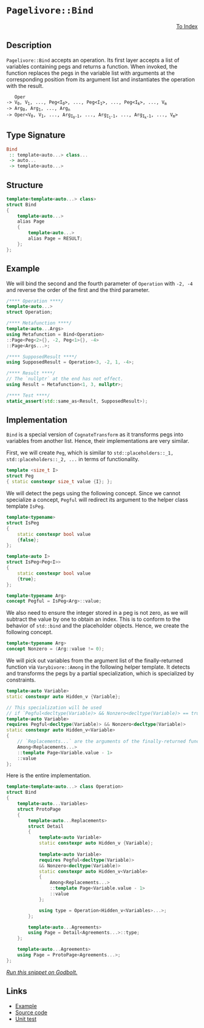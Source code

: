 <!-- Copyright 2024 Feng Mofan
SPDX-License-Identifier: Apache-2.0 -->

# `Pagelivore::Bind`

<p style='text-align: right;'><a href="../../../facilities/metafunctions.md#pagelivore-bind">To Index</a></p>

## Description

`Pagelivore::Bind` accepts an operation.
Its first layer accepts a list of variables containing pegs and returns a function.
When invoked, the function replaces the pegs in the variable list with arguments at the corresponding position from its argument list and instantiates the operation with the result.

<pre><code>   Oper
-> V<sub>0</sub>, V<sub>1</sub>, ..., Peg&lt;I<sub>0</sub>&gt;, ..., Peg&lt;I<sub>1</sub>&gt;, ..., Peg&lt;I<sub>k</sub>&gt;, ..., V<sub>m</sub>
-> Arg<sub>0</sub>, Arg<sub>1</sub>, ..., Arg<sub>n</sub>
-> Oper&lt;V<sub>0</sub>, V<sub>1</sub>, ..., Arg<sub>I<sub>0</sub>-1</sub>, ..., Arg<sub>I<sub>1</sub>-1</sub>, ..., Arg<sub>I<sub>k</sub>-1</sub>, ..., V<sub>m</sub>&gt;</code></pre>

## Type Signature

```Haskell
Bind
 :: template<auto...> class...
 -> auto...
 -> template<auto...>
```

## Structure

```C++
template<template<auto...> class>
struct Bind
{
    template<auto...>
    alias Page
    {
        template<auto...>
        alias Page = RESULT;
    };
};
```

## Example

We will bind the second and the fourth parameter of `Operation` with `-2, -4` and reverse the order of the first and the third parameter.

```C++
/**** Operation ****/
template<auto...>
struct Operation;

/**** Metafunction ****/
template<auto...Args>
using Metafunction = Bind<Operation>
::Page<Peg<2>{}, -2, Peg<1>{}, -4>
::Page<Args...>;

/**** SupposedResult ****/
using SupposedResult = Operation<3, -2, 1, -4>;

/**** Result ****/
// The `nullptr` at the end has not effect.
using Result = Metafunction<1, 3, nullptr>;

/**** Test ****/
static_assert(std::same_as<Result, SupposedResult>);
```

## Implementation

`Bind` is a special version of `CognateTransform` as it transforms pegs into variables from another list. Hence, their implementations are very similar.

First, we will create `Peg`, which is similar to `std::placeholders::_1, std::placeholders::_2, ...` in terms of functionality.

```C++
template <size_t I>
struct Peg
{ static constexpr size_t value {I}; };
```

We will detect the pegs using the following concept.
Since we cannot specialize a concept, `Pegful` will redirect its argument to the helper class template `IsPeg`.

```C++
template<typename>
struct IsPeg
{
    static constexpr bool value
    {false};
};

template<auto I>
struct IsPeg<Peg<I>>
{
    static constexpr bool value
    {true};
};

template<typename Arg>
concept Pegful = IsPeg<Arg>::value;
```

We also need to ensure the integer stored in a peg is not zero, as we will subtract the value by one to obtain an index.
This is to conform to the behavior of `std::bind` and the placeholder objects.
Hence, we create the following concept.

```C++
template<typename Arg>
concept Nonzero = (Arg::value != 0);
```

We will pick out variables from the argument list of the finally-returned function via `Varybivore::Among` in the following helper template.
It detects and transforms the pegs by a partial specialization, which is specialized by constraints.

```C++
template<auto Variable>
static constexpr auto Hidden_v {Variable};

// This specialization will be used
// if `Pegful<decltype(Variable)> && Nonzero<decltype(Variable)> == true`.
template<auto Variable>
requires Pegful<decltype(Variable)> && Nonzero<decltype(Variable)>
static constexpr auto Hidden_v<Variable> 
{
    // `Replacements...` are the arguments of the finally-returned function
    Among<Replacements...>
    ::template Page<Variable.value - 1>
    ::value
};
```

Here is the entire implementation.

```C++
template<template<auto...> class Operation>
struct Bind
{
    template<auto...Variables>
    struct ProtoPage
    {
        template<auto...Replacements>
        struct Detail
        {
            template<auto Variable>
            static constexpr auto Hidden_v {Variable};
            
            template<auto Variable>
            requires Pegful<decltype(Variable)>
            && Nonzero<decltype(Variable)>
            static constexpr auto Hidden_v<Variable> 
            {
                Among<Replacements...>
                ::template Page<Variable.value - 1>
                ::value
            };

            using type = Operation<Hidden_v<Variables>...>;
        };

        template<auto...Agreements>
        using Page = Detail<Agreements...>::type;
    };

    template<auto...Agreements>
    using Page = ProtoPage<Agreements...>;
};
```

[*Run this snippet on Godbolt.*](https://godbolt.org/#z:OYLghAFBqd5QCxAYwPYBMCmBRdBLAF1QCcAaPECAMzwBtMA7AQwFtMQByARg9KtQYEAysib0QXACx8BBAKoBnTAAUAHpwAMvAFYTStJg1DIApACYAQuYukl9ZATwDKjdAGFUtAK4sGe1wAyeAyYAHI%2BAEaYxBKSXKQADqgKhE4MHt6%2BekkpjgJBIeEsUTFS8XaYDmlCBEzEBBk%2BfuWY9nkMNXUEBWGR0bHltfWNWYNdPUUlAwCUtqhexMjsHAD0AFQbm1vbO2srJhoAguubANQAIpgJrozIeJgKp1v7Rye779svhwffZgDMwWQ3iwpxMfzcyAUBHQWCoYOwPx%2BbzWp2UmGAT02XwImBYCQMONB4JSAC9MAB9AinACS8J%2BUOIXgcqPRiIA7BZTlCmI5kKc0AwoZhVAliFy8GTKacAG5iLyYUEc2ls85gzkmFVqxGvLY0hRojHPH44vEEzBgtwEACe12YbDpRwZTKp1P1rKOGqsR1OPq5tV5/IEQpFYoiqE8Mrl5u9vs9VDESg1qr%2BXu%2BmpT2sOJvxPPN4KYXiINIdhydzNdBotlfBtL%2BCLr7NTvr9PLwfIFwdFpzDEdl3mjh2bnoIjPN6dTSa1Hp1ZwNVC8tExG2xuJzOIt1ttrAVh2IwBLAqWCSpc4XRPOeurbl3%2B7rIBAfflU%2B%2BM42p1CAjJxFQS72xtXZobjajDbqcN4HgIR5Uh%2BDBfj%2BYIXhAN73o%2BCpgGACGnBo0zPkiuqHCwAiGli/6mrmFoFkQAB0NEAGp1HgTARPQCglmWVIEURipWOOmbZoB%2BaFj%2BABieDEFCbEjs6YGEUYFqieJBAlp6PzNvx5HEhKFIuiWzbsai35EMoTDAAqKm8dOg6%2Bup66aZKOkNjGPrEJgACOXhiQ8pwQLWybnNhqm%2BvpyiGagxmmRatYIk53EtgGHY4iGpyUT%2BqHcQpEnjoqyYTjFNl5m4KU0VRhzAC5uKMAQrGOVZPpeCkRioiZZl/BeIWoEZzUWqV5VsIICjFXSGYehZL5ZgBGmFUJpwZQQpDJdNQiVAI6DzUVNEAPIEAg0TVdFpZScynFyeCs3zUtAqracW07eJg01SpeUTbZbiktpxY1Xph0nqF4VmTFnqgjFX2tu2QaJV2KWRv2QO1c23HHbebg3bt93YPe%2BUGR1YVdTWpwALSnGY8IoVGk7DXD5O5XD%2BUWm9UpRYFzluR5LmPD5CEIQFMXBb9uNuIzAMcnFbaBoKENilDaWerNVPZbhT1kS99MOftzYue5nns75CFcDhPPfVjnURTWumxsL3LxeDwqQ9N0schdK1y1TmZqc9BXrSVZWYBV/Vm3VDUYn955GzjJvXt7vtVWjuGjXhHwJ0ar4otSppR62Ai/l8yKJx8XykWuBW04J1E0fC/IGAojwbdcxAZwwkmMsyFjBOgjZM6cxdTaXVH0cQjHMQ8/t%2Bk3P3Y39HePXDbtKx7QnFQASlcBhLH1VXD19o8XJgtR0B3Q4cvv8M%2Bl3UN9wP9Ab8fItg%2BLNuS9NAASeAwow5LStx59MZfo3X/DR/H1PtNL%2Bg8r7Hw1qzLyp5aAWiwECTcmAIAgPoDhT6f9YxmAAGzmEwe%2BT80RUCwMqLQBBSCGLf0wKgtW6CfSW1Fgle%2BC0izP1fgwd%2BFpkF5mwLDGhPop68PhojC0S8cyr0qgNMuaCBE%2Bgxu7Jq4dOFUTSoTLgYD0Gk37AA/%2BcdgbX3qsEDECCQ412iPXC0LCsBsOlBw8hg89oxwpn/F2lk/5AJ7j1H2a89paP0Y1YOmFLi7xgeCDxUcJFURJiABBz4D45VdtZd2FF540VCV44evig7NRDu1Y2BVUniIcROHRxxc6fHjm%2BbAqhWD4gVEnEppSSKWXMACBgQIvAggtIeK468HrJ2urXeuWcC4CW7qgGOjpDYmLru0BW9S3wAFkd5MHnK09oQyjhuLGSkvc3ijgZNOIs2oKyqiZ0wi3BgbdwRTLMTVe8E9wRXmJg2Q%2BKp5r4zMPNK8qjnk8XOG8yQJY7n8xvOEoa1NkSnCEF4BIORMDoCXgoBcVI6n7KhTC5IcKEVIuMQMmZ4I/hvI%2BaceIBMAUNgpuUlEWKSHrOOCsU4AAVHaoJMEaAYAuWgx5iAmFZclKk20FSuFOAgJgjwGAdVOJgKgVBKgEAiXswOpxqVUkwoc5ZXhVlpAtCSglpx2W0E5SOMFmYIUMoeMixpB1QbklFUoeoEAoToHvAobcNrqpuGVedaFsL4UPCRfCVB1MOCzFoJwAArLwPwHAtCkFQJwNw1hrBcnmIsMy/weCkAIJoYNswADWIAw2SCohoAAHGYMwABOCtXAw2lpLVwNkbJpCho4JIXgLAJAaA0KQKNMa40cF4AoEA3as3RuDaQOAsAYCIBAPMAgCRCzkEoGgPEdBoihG3JwVQJbMH40wZIU4wBkB8ikFRMwvA4WEBIC/PQ/BBAiDEOwKQMhBCKBUOoMdpBdDxAAO51wSJwHgIbw2RuzbGzgG1CwLqpKgKgpxt27v3Ye49xKi1mG8h4Vd9AxTNL1rwUdWhZgQCQCuhIa6yAUAgKR8jIBgBSA%2BTQEhu1KARDAxEYIdQrSAd4Ox5gxArQbQiNoWV3HSArrXhtBgtAuOfqwBELwwBCoGqHdwXgWAWCGGAOIWTnkqjSgeGB4UlRCzLAzcEHELaY20DwBEOu/GPBYDAyOPAHbVOkH08QMMShLgaaMNZow2bZhUAMMABQtF7g/pMVGjNd7hCiHEM%2B2Lb61Bge/foTTKBE2WH0DZodkBZioGPGkFT%2BNHUIVMJYawZg%2B0ef7lgPLEBZgVBOX4CArgRjNFIIEYIvRij9HiDkVIAgOvZGSENhgEw%2BilFsK0WV1QhgNE8E0PQzX2idHqJNvr03uTDCW6MWwC3NtTD1nMBYSwJDAY4BGntYH%2B3wZ3Xug9R6T1oe8rgK9OH03THw4F2YO0mBYBiI10g%2BbJB/CohWv4TaNCSDMJIVlGgw2YIrfoTgbbSAdr%2BFwKimCuCYJLRW%2BtmDC01sh5gm7n7%2B2DuHZmwLE7p3EdnVBxdlHqPYY3WwTgdQWDSjZPjJgFdNPEorVRbHMbL1EDq7e2QD6EvSCS0oFLn7dAfL/UwADqnLvXd7bwftkH52FlOLB%2B7iGD1AiF1wEXYuMOoCw9EUE/wzDfdp2OojJHbdkew0uqjHuaPm6MJbrg3bGM4nEixtjHH%2BOid45xwTwmHCifE5VST0mwNyYU0p2gKmM3qc09pmN%2BAXJ6YM5%2BozyATOifM60MD1nbOcYc8sGNznXMZo815zAPm88GLp8FkyYWItRdE7F2XT75eyGSx%2BmNKv0sBYq1YbLteGsFaK0GTgpXoTlayxYaruvasvwM/lmbbQ0guAuSN%2BI3XChTdG7kNI5/EhjfaEd/rR%2B5sCHW4tzInXVvzfGD1yYL%2BO2n%2By2YwG2/%2B1%2BJ2CgKa52J2La2ut2nAJuj2gujUluouxab2%2BAkuDuWOzuBGOapA/2gOlAl26OmOIuMObIYaFajafwsO8OcQFOfanA1OI6dOk6M6c60G3ubO66m6HA3OSGLACg0ofI0oaBZoUIF6WB16Tq8Qw%2B8Wo%2BL68giuk%2BOgIABKauGuQGqOV2oGlOEGzOMGcGqgQhIhYhEhuYUINudun2fwfweB7B7uthPBvu2GD4yAMK78lu5IkhBA5Iph8udAoeQ6EArGn6MeUebmkRAmQmImbmSeggKeMmBemA8mimYgWeomuefmjeamumjg%2BmKm4uqgxmOIlegg1en6tedmVoDeTm/cLevAbeGKnefm3erufAIW/emAkWtoQ%2BMuihsQyhE%2BqWGhM%2BxgW%2BOWEQS%2BsaK%2BgonAKwjqmWlWlgO%2Bsae%2B9W8ATWs2LWp%2B7ge2nWl%2BvWx2D%2Bt%2Bw2hxN%2B42z%2B22uxa2C29%2BP%2B7%2Bh24BW2K2DxlxoB3Qrxx2TW0BT6Wu%2BhzBHA8GZhohMolhOI1hEA722BuGjhruf2mAAO/QwOLaZBIAlaVE9hYatacQXa9hbI%2BOTBuuLBtgNO%2BB0weaIAkgYaEODabIXaJakg1aXAZaWCuhfwQJpJA6LuhGl256JJ4GvJlJswHmKQzgkgQAA%3D%3D%3D)

## Links

- [Example](../../../code/facilities/metafunctions/pagelivore/bind/implementation.hpp)
- [Source code](../../../../conceptrodon/pagelivore/bind.hpp)
- [Unit test](../../../../tests/unit/metafunctions/pagelivore/bind.test.hpp)
